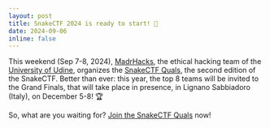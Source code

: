 ```yaml
---
layout: post
title: SnakeCTF 2024 is ready to start! 🐍
date: 2024-09-06
inline: false
---
```

This weekend (Sep 7-8, 2024), [MadrHacks](https://madrhacks.org), the ethical hacking team of the [University of Udine](https://www.uniud.it), organizes the [SnakeCTF Quals](https://ctftime.org/event/2418), the second edition of the SnakeCTF.  Better than ever: this year, the top 8 teams will be invited to the Grand Finals, that will take place in presence, in Lignano Sabbiadoro (Italy), on December 5-8! 🏆

So, what are you waiting for? [Join the SnakeCTF Quals](https://2024.snakectf.org/register) now! 